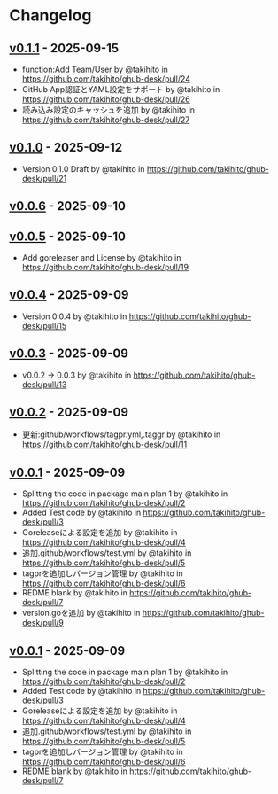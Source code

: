 # Changelog

## [v0.1.1](https://github.com/takihito/ghub-desk/compare/v0.1.0...v0.1.1) - 2025-09-15
- function:Add Team/User by @takihito in https://github.com/takihito/ghub-desk/pull/24
- GitHub App認証とYAML設定をサポート by @takihito in https://github.com/takihito/ghub-desk/pull/26
- 読み込み設定のキャッシュを追加 by @takihito in https://github.com/takihito/ghub-desk/pull/27

## [v0.1.0](https://github.com/takihito/ghub-desk/compare/v0.0.6...v0.1.0) - 2025-09-12
- Version 0.1.0  Draft  by @takihito in https://github.com/takihito/ghub-desk/pull/21

## [v0.0.6](https://github.com/takihito/ghub-desk/compare/v0.0.5...v0.0.6) - 2025-09-10

## [v0.0.5](https://github.com/takihito/ghub-desk/compare/v0.0.4...v0.0.5) - 2025-09-10
- Add goreleaser and License by @takihito in https://github.com/takihito/ghub-desk/pull/19

## [v0.0.4](https://github.com/takihito/ghub-desk/compare/v0.0.3...v0.0.4) - 2025-09-09
- Version 0.0.4 by @takihito in https://github.com/takihito/ghub-desk/pull/15

## [v0.0.3](https://github.com/takihito/ghub-desk/compare/v0.0.2...v0.0.3) - 2025-09-09
- v0.0.2 -> 0.0.3 by @takihito in https://github.com/takihito/ghub-desk/pull/13

## [v0.0.2](https://github.com/takihito/ghub-desk/compare/v0.0.1...v0.0.2) - 2025-09-09
- 更新:github/workflows/tagpr.yml,.taggr by @takihito in https://github.com/takihito/ghub-desk/pull/11

## [v0.0.1](https://github.com/takihito/ghub-desk/commits/v0.0.1) - 2025-09-09
- Splitting the code in package main plan 1 by @takihito in https://github.com/takihito/ghub-desk/pull/2
- Added Test code by @takihito in https://github.com/takihito/ghub-desk/pull/3
- Goreleaseによる設定を追加 by @takihito in https://github.com/takihito/ghub-desk/pull/4
- 追加.github/workflows/test.yml by @takihito in https://github.com/takihito/ghub-desk/pull/5
- tagprを追加しバージョン管理 by @takihito in https://github.com/takihito/ghub-desk/pull/6
- REDME blank by @takihito in https://github.com/takihito/ghub-desk/pull/7
- version.goを追加 by @takihito in https://github.com/takihito/ghub-desk/pull/9

## [v0.0.1](https://github.com/takihito/ghub-desk/commits/v0.0.1) - 2025-09-09
- Splitting the code in package main plan 1 by @takihito in https://github.com/takihito/ghub-desk/pull/2
- Added Test code by @takihito in https://github.com/takihito/ghub-desk/pull/3
- Goreleaseによる設定を追加 by @takihito in https://github.com/takihito/ghub-desk/pull/4
- 追加.github/workflows/test.yml by @takihito in https://github.com/takihito/ghub-desk/pull/5
- tagprを追加しバージョン管理 by @takihito in https://github.com/takihito/ghub-desk/pull/6
- REDME blank by @takihito in https://github.com/takihito/ghub-desk/pull/7
